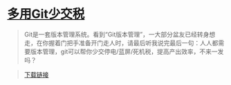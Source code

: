 

# [多用Git少交税](http://www.jianshu.com/p/8a985c622e61)

> Git是一套版本管理系统。看到“Git版本管理”，一大部分盆友已经转身想走，在你握着门把手准备开门走人时，请最后听我说完最后一句：人人都需要版本管理，git可以帮你少交停电/蓝屏/死机税，提高产出效率，不来一发吗？


> [下载链接](http://git-scm.com/download/win)